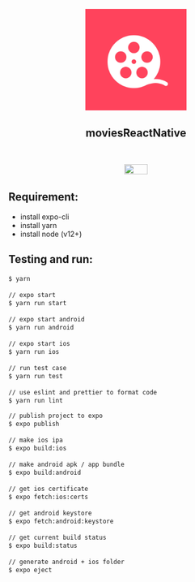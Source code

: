 <p align="center">
  <img width="200px" src="https://github.com/yeukfei02/moviesReactNative/blob/master/readme-icon.png"><br/>
  <h2 align="center">moviesReactNative</h2>
</p>

<p align="center">
  <a href="https://travis-ci.com/yeukfei02/moviesReactNative"><img src="https://travis-ci.com/yeukfei02/moviesReactNative.svg?branch=master" alt=""></a>
  <a href="https://codecov.io/gh/yeukfei02/moviesReactNative"><img src="https://codecov.io/gh/yeukfei02/moviesReactNative/branch/master/graph/badge.svg" alt=""></a>
</p>

<p align="center">
  <img width="30%" height="30%" src="https://github.com/yeukfei02/moviesReactNative/blob/master/readme-gif.gif" alt="">
</p>

<!-- <p align="center">
  <a href="https://apps.apple.com/us/app/findyourmovies/id1509385881"><img src="https://github.com/yeukfei02/moviesReactNative/blob/master/app-store-badge.png" width="30%" height="30%" alt=""></a>
  <a href="https://play.google.com/store/apps/details?id=com.donaldwu.findyourmovies"><img src="https://github.com/yeukfei02/moviesReactNative/blob/master/google-play-badge.png" width="30%" height="30%" alt=""></a>
</p> -->

## Requirement:
 - install expo-cli
 - install yarn
 - install node (v12+)

## Testing and run:
```
$ yarn

// expo start
$ yarn run start

// expo start android
$ yarn run android

// expo start ios
$ yarn run ios

// run test case
$ yarn run test

// use eslint and prettier to format code
$ yarn run lint
```

```
// publish project to expo
$ expo publish

// make ios ipa
$ expo build:ios

// make android apk / app bundle
$ expo build:android

// get ios certificate
$ expo fetch:ios:certs

// get android keystore
$ expo fetch:android:keystore

// get current build status
$ expo build:status

// generate android + ios folder
$ expo eject
```
